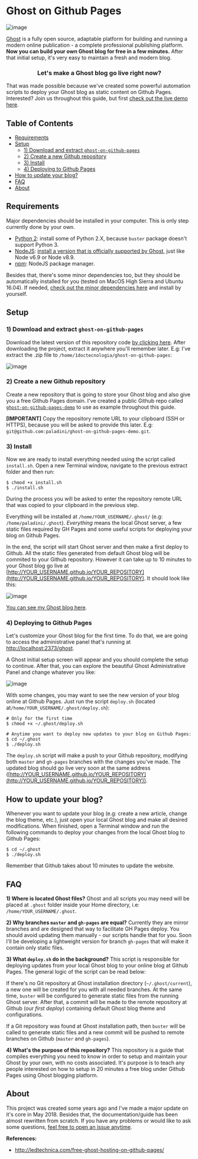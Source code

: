 # Ghost on Github Pages

![image](https://user-images.githubusercontent.com/3361224/39667855-7f37e624-5095-11e8-9297-6a2e63aaac4b.png)

[Ghost](https://github.com/tryghost/Ghost) is a fully open source, adaptable platform for building and running a modern online publication - a complete professional publishing platform. **Now you can build your own Ghost blog for free in a few minutes.** After that initial setup, it's very easy to maintain a fresh and modern blog. 

<div align="center">
<h3>Let's make a Ghost blog go live right now?</h3>
</div>

That was made possible because we've created some powerful automation scripts to deploy your Ghost blog as static content on Github Pages. Interested? Join us throughout this guide, but first [check out the live demo here](http://paladini.github.io/ghost-on-github-pages-demo/).

## Table of Contents

  * [Requirements](#requirements)
  * [Setup](#setup)
    + [1) Download and extract `ghost-on-github-pages`](#1-download-and-extract-ghost-on-github-pages)
    + [2) Create a new Github repository](#3-create-a-new-github-repository)
    + [3) Install](#4-install)
    + [4) Deploying to Github Pages](#5-deploying-to-github-pages)
  * [How to update your blog?](#how-to-update-your-blog)
  * [FAQ](#faq)
  * [About](#about)

## Requirements

Major dependencies should be installed in your computer. This is only step currently done by your own.

- [Python 2](https://www.python.org/download/releases/2.7.2/): install some of Python 2.X, because `buster` package doesn't support Python 3.
- [NodeJS](https://nodejs.org/en/): [install a version that is officially supported by Ghost](https://docs.ghost.org/docs/supported-node-versions), just like Node v6.9 or Node v8.9.
- [npm](https://nodejs.org/en/): NodeJS package manager.

Besides that, there's some minor dependencies too, but they should be automatically installed for you (tested on  MacOS High Sierra and Ubuntu 16.04). If needed, [check out the minor dependencies here](https://github.com/paladini/ghost-on-github-pages/wiki/Minor-dependencies) and install by yourself.

## Setup

### 1) Download and extract `ghost-on-github-pages`
Download the latest version of this repository code [by clicking here](https://github.com/paladini/ghost-on-github-pages/archive/master.zip). After downloading the project, extract it anywhere you'll remember later. E.g: I've extract the .zip file to `/home/1doctecnologia/ghost-on-github-pages`:

![image](https://user-images.githubusercontent.com/3361224/39670056-92682f46-50d2-11e8-9c78-2bee3fcb0cb2.png)

### 2) Create a new Github repository
Create a new repository that is going to store your Ghost blog and also give you a free Github Pages domain. I've created a public Github repo called [`ghost-on-github-pages-demo`](https://github.com/paladini/ghost-on-github-pages-demo) to use as example throughout this guide.

**[IMPORTANT]** Copy the repository remote URL to your clipboard (SSH or HTTPS), because you will be asked to provide this later. E.g: `git@github.com:paladini/ghost-on-github-pages-demo.git`.


### 3) Install

Now we are ready to install everything needed using the script called `install.sh`. Open a new Terminal window, navigate to the previous extract folder and then run:

```
$ chmod +x install.sh
$ ./install.sh
```

During the process you will be asked to enter the repository remote URL that was copied to your clipboard in the previous step.

Everything will be installed at `/home/YOUR_USERNAME/.ghost/` (e.g: `/home/paladini/.ghost`). _Everything_ means the local Ghost server, a few static files required by GH Pages and some useful scripts for deploying your blog on Github Pages.

In the end, the script will start Ghost server and then make a first deploy to Github. All the static files generated from default Ghost blog will be commited to your Github repository. However it can take up to 10 minutes to your Ghost blog go live at [http://YOUR_USERNAME.github.io/YOUR_REPOSITORY](http://YOUR_USERNAME.github.io/YOUR_REPOSITORY). It should look like this:

![image](https://user-images.githubusercontent.com/3361224/39674582-58571054-5124-11e8-8326-0fe6c4747620.png)

[You can see my Ghost blog here](http://paladini.github.io/ghost-on-github-pages-demo/).

### 4) Deploying to Github Pages
Let's customize your Ghost blog for the first time. To do that, we are going to access the administrative panel that's running at [http://localhost:2373/ghost](http://localhost:2373/ghost).

A Ghost initial setup screen will appear and you should complete the setup to continue. After that, you can explore the beautiful Ghost Administrative Panel and change whatever you like:

![image](https://user-images.githubusercontent.com/3361224/39673575-541ac008-5115-11e8-86f8-8e2984884cde.png)

With some changes, you may want to see the new version of your blog online at Github Pages. Just run the script `deploy.sh` (located at`/home/YOUR_USERNAME/.ghost/deploy.sh`):

```
# Only for the first time
$ chmod +x ~/.ghost/deploy.sh

# Anytime you want to deploy new updates to your blog on Github Pages:
$ cd ~/.ghost
$ ./deploy.sh
```

The `deploy.sh` script will make a push to your Github repository, modifying both `master` and `gh-pages` branches with the changes you've made. The updated blog should go live very soon at the same address ([http://YOUR_USERNAME.github.io/YOUR_REPOSITORY](http://YOUR_USERNAME.github.io/YOUR_REPOSITORY)).

## How to update your blog?
Whenever you want to update your blog (e.g: create a new article, change the blog theme, etc.), just open your local Ghost blog and make all desired modifications. When finished, open a Terminal window and run the following commands to deploy your changes from the local Ghost blog to Github Pages:

```
$ cd ~/.ghost
$ ./deploy.sh
```

Remember that Github takes about 10 minutes to update the website.

## FAQ

**1) Where is located Ghost files?**
Ghost and all scripts you may need will be placed at `.ghost` folder inside your Home directory, i.e: `/home/YOUR_USERNAME/.ghost`.

**2) Why branches `master` and `gh-pages` are equal?**
Currently they are mirror branches and are designed that way to facilitate GH Pages deploy. You should avoid updating them manually - our scripts handle that for you. Soon I'll be developing a lightweight version for branch `gh-pages` that will make it contain only static files.

**3) What `deploy.sh` do in the background?**
This script is responsible for deploying updates from your local Ghost blog to your online blog at Github Pages. The general logic of the script can be read below:

If there's no Git repository at Ghost installation directory (`~/.ghost/current`), a new one will be created for you with all needed branches. At the same time, `buster` will be configured to generate static files from the running Ghost server. After that, a commit will be made to the remote repository at Github (our _first deploy_) containing default Ghost blog theme and configurations.

If a Git repository was found at Ghost installation path, then `buster` will be called to generate static files and a new commit will be pushed to remote branches on Github (`master` and `gh-pages`).

**4) What's the purpose of this repository?**
This repository is a guide that compiles everything you need to know in order to setup and maintain your Ghost by your own, with no costs associated. It's purpose is to teach any people interested on how to setup in 20 minutes a free blog under Github Pages using Ghost blogging platform.  

## About
This project was created some years ago and I've made a major update on it's core in May 2018. Besides that, the documentation/guide has been almost rewritten from scratch. If you have any problems or would like to ask some questions, [feel free to open an issue anytime](https://github.com/paladini/ghost-on-github-pages/issues/new).

**References:**
- http://ledtechnica.com/free-ghost-hosting-on-github-pages/